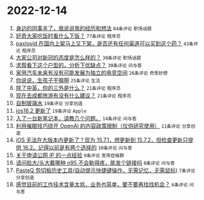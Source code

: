 # 2022-12-14

1. [身边的同事羊了，我说说我的经历和想法](https://www.v2ex.com/t/902350) `84条评论` `职场话题`
1. [好奇大家吃饭时看什么下饭？](https://www.v2ex.com/t/902356) `77条评论` `程序员`
1. [paxlovid 在国内上架马上又下架，是否还有任何渠道可以买到这个药？](https://www.v2ex.com/t/902347) `43条评论` `程序员`
1. [大家公司对新冠的态度是怎么样的？](https://www.v2ex.com/t/902355) `30条评论` `职场话题`
1. [求帮看下这个户型的，分析下优缺点？](https://www.v2ex.com/t/902346) `30条评论` `问与答`
1. [家用汽车未来有没有可能发展为独立的电竞空间](https://www.v2ex.com/t/902362) `26条评论` `奇思妙想`
1. [你说说，生孩子干嘛啊](https://www.v2ex.com/t/902375) `25条评论` `生活`
1. [除了中英，你的三外是什么？](https://www.v2ex.com/t/902376) `21条评论` `程序员`
1. [现在去成都旅游有没有什么建议？](https://www.v2ex.com/t/902358) `21条评论` `程序员`
1. [自制玻璃水](https://www.v2ex.com/t/902361) `19条评论` `分享创造`
1. [ios16.2 更新了](https://www.v2ex.com/t/902351) `19条评论` `Apple`
1. [入了一台新笔记本，请教几个问题。](https://www.v2ex.com/t/902359) `14条评论` `问与答`
1. [利用催眠技巧绕开 OpenAI 的内容政策限制（仅供研究使用）](https://www.v2ex.com/t/902377) `11条评论` `分享创造`
1. [iOS 无法在大版本内更新了？现为 15.7.1，想更新到 15.7.2，但检查更新只提供 16.2。记得以前是有两个选择的](https://www.v2ex.com/t/902345) `10条评论` `问与答`
1. [关于申请公网 IP 的一点经验](https://www.v2ex.com/t/902382) `9条评论` `宽带症候群`
1. [请问脸大/头大戴哪种 n95 不会勒得疼，能发个链接吗](https://www.v2ex.com/t/902349) `8条评论` `问与答`
1. [PasteQ 剪切板历史工具(自动提示快捷键操作，无需记忆，无需鼠标)](https://www.v2ex.com/t/902353) `7条评论` `分享创造`
1. [感觉目前的工作技术含量太低，业务也简单，要不要再找找机会？](https://www.v2ex.com/t/902360) `6条评论` `问与答`
